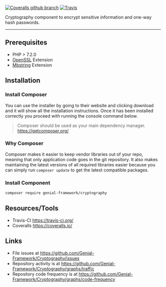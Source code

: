 [![Coveralls github branch](https://img.shields.io/coveralls/github/Genial-Framework/Cryptography/master.svg?style=flat-square)](https://coveralls.io/github/Genial-Framework/Cryptography?branch=master) [![Travis](https://img.shields.io/travis/Genial-Framework/Cryptography.svg?style=flat-square)](https://travis-ci.org/Genial-Framework/Cryptography) 

Cryptography component to encrypt sensitive information and one-way hash passwords.

-------
## Prerequisites
- PHP > 7.2.0
- [OpenSSL](http://php.net/manual/en/book.openssl.php) Extension
- [Mbstring](http://php.net/manual/en/book.mbstring.php) Extension

## Installation

### Install Composer
You can use the installer by going to their website and clicking download and it will show all the installation instructions. Once it has been installed correctly you proceed with running the console command below.

> Composer should be used as your main dependency manager. <br />
> https://getcomposer.org/

### Why Composer
Composer makes it easier to keep vendor libraries out of your repo, meaning that only application code goes in the git repository. It also makes maintaining the latest versions of all required libraries easier because you can simply run `composer update` to get the latest compatible packages.

### Install Component
```sh
composer require genial-framework/cryptography
```

## Resources/Tools
- Travis-CI https://travis-ci.org/ 
- Coveralls https://coveralls.io/

## Links
- File issues at https://github.com/Genial-Framework/Cryptography/issues
- Repository activity is at https://github.com/Genial-Framework/Cryptography/graphs/traffic
- Repository code frequency is at https://github.com/Genial-Framework/Cryptography/graphs/code-frequency
